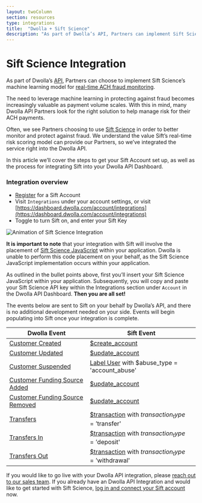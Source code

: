 ```yaml
---
layout: twoColumn
section: resources
type: integrations
title:  "Dwolla + Sift Science"
description: "As part of Dwolla’s API, Partners can implement Sift Science’s machine learning model for real-time ACH fraud monitoring."
---
```


# Sift Science Integration

As part of Dwolla’s [API](https://www.dwolla.com/platform), Partners can choose to implement Sift Science’s machine learning model for [real-time ACH fraud monitoring](https://www.dwolla.com/ach/automated-ach-fraud-monitoring).

The need to leverage machine learning in protecting against fraud becomes increasingly valuable as payment volume scales. With this in mind, many Dwolla API Partners look for the right solution to help manage risk for their ACH payments.

Often, we see Partners choosing to use [Sift Science](https://siftscience.com/) in order to better monitor and protect against fraud. We understand the value Sift’s real-time risk scoring model can provide our Partners, so we’ve integrated the service right into the Dwolla API.

In this article we’ll cover the steps to get your Sift Account set up, as well as the process for integrating Sift into your Dwolla API Dashboard.


### Integration overview

* [Register](https://siftscience.com/signup) for a Sift Account
* Visit `Integrations` under your account settings, or visit [https://dashboard.dwolla.com/account/integrations](https://dashboard.dwolla.com/account/integrations)
* Toggle to turn Sift on, and enter your Sift Key

![Animation of Sift Science Integration](/images/sift-integration.gif "Sift Science Integration")

**It is important to note** that your integration with Sift will involve the placement of [Sift Science JavaScript](https://siftscience.com/developers/docs/javascript/javascript-api) within your application. Dwolla is unable to perform this code placement on your behalf, as the Sift Science JavaScript implementation occurs within your application.

As outlined in the bullet points above, first you’ll insert your Sift Science JavaScript within your application. Subsequently, you will copy and paste your Sift Science API key within the Integrations section under `Account` in the Dwolla API Dashboard. **Then you are all set!**

The events below are sent to Sift on your behalf by Dwolla’s API, and there is no additional development needed on your side. Events will begin populating into Sift once your integration is complete.  

| Dwolla Event | Sift Event |
|--------------|------------|
| [Customer Created](https://docsv2.dwolla.com/#create-a-customer) | [$create_account](https://siftscience.com/developers/docs/curl/events-api/reserved-events/create-account) |
| [Customer Updated](https://docsv2.dwolla.com/#update-a-customer) | [$update_account](https://siftscience.com/developers/docs/curl/events-api/reserved-events/update-account) |
| [Customer Suspended](https://docsv2.dwolla.com/#update-a-customer) | [Label User](https://siftscience.com/developers/docs/curl/labels-api/label-user) with $abuse_type = 'account\_abuse' |
| [Customer Funding Source Added](https://docsv2.dwolla.com/#create-a-funding-source-for-a-customer) | [$update_account](https://siftscience.com/developers/docs/curl/events-api/reserved-events/update-account) |
| [Customer Funding Source Removed](https://docsv2.dwolla.com/#remove-a-funding-source) | [$update_account](https://siftscience.com/developers/docs/curl/events-api/reserved-events/update-account) |
| [Transfers](https://docsv2.dwolla.com/#transfers) | [$transaction](https://siftscience.com/developers/docs/curl/events-api/reserved-events/transaction) with $transaction_type = '$transfer' |
| [Transfers In](https://docsv2.dwolla.com/#initiate-a-transfer) | [$transaction](https://siftscience.com/developers/docs/curl/events-api/reserved-events/transaction) with $transaction_type = '$deposit' |
| [Transfers Out](https://docsv2.dwolla.com/#initiate-a-transfer) | [$transaction](https://siftscience.com/developers/docs/curl/events-api/reserved-events/transaction) with $transaction_type = '$withdrawal' |

If you would like to go live with your Dwolla API integration, please [reach out to our sales team](https://www.dwolla.com/contact/). If you already have an Dwolla API Integration and would like to get started with Sift Science, [log in and connect your Sift account](https://dashboard.dwolla.com/account/integrations) now.
